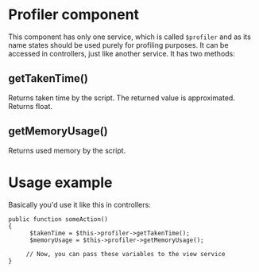 Profiler component
================

This component has only one service, which is called `$profiler` and as its name states should be used purely for profiling purposes. It can be accessed in controllers, just like another service. It has two methods:

## getTakenTime()

Returns taken time by the script. The returned value is approximated. Returns float.

## getMemoryUsage()

Returns used memory by the script.

# Usage example

Basically you'd use it like this in controllers:

    public function someAction()
    {
          $takenTime = $this->profiler->getTakenTime();
          $memoryUsage = $this->profiler->getMemoryUsage();
          
         // Now, you can pass these variables to the view service
    }